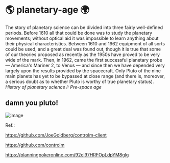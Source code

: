 # :earth_americas: planetary-age :earth_africa:

The story of planetary science can be divided into three fairly well-defined periods. Before 1610 all that could be done was to study the planetary movements; without optical aid it was impossible to learn anything about their physical characteristics. Between 1610 and 1962 equipment of all sorts could be used, and a great deal was found out, though it is true that some of our theories proposed as recently as the 1950s have proved to be very wide of the mark. Then, in 1962, came the first successful planetary probe — America's Mariner 2, to Venus — and since then we have depended very largely upon the results provided by the spacecraft. Only Pluto of the nine main planets has yet to be bypassed at close range (and there is, moreover, a serious doubt as to whether Pluto is worthy of true planetary status).
*History of planetary science I: Pre-space age*

## damn you pluto!
![image](https://user-images.githubusercontent.com/18652022/102267991-707dbf00-3ef9-11eb-8308-e96e3b318307.png)

Ref.:

https://github.com/JoeGoldberg/controlm-client

https://github.com/controlm



https://planningpokeronline.com/92el97HRFOpLdpYM8glg

